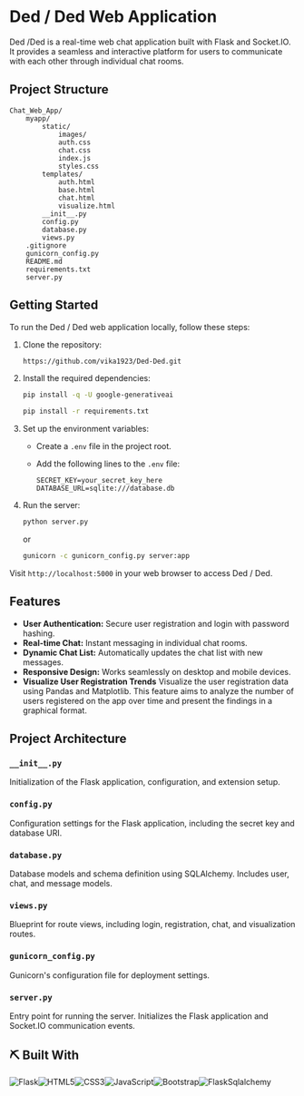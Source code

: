 # Ded / Ded Web Application

Ded /Ded is a real-time web chat application built with Flask and Socket.IO. It provides a seamless and interactive platform for users to communicate with each other through individual chat rooms.

## Project Structure

```
Chat_Web_App/
    myapp/
        static/
            images/
            auth.css
            chat.css
            index.js
            styles.css
        templates/
            auth.html
            base.html
            chat.html
            visualize.html
        __init__.py
        config.py
        database.py
        views.py
    .gitignore
    gunicorn_config.py
    README.md
    requirements.txt
    server.py
```

## Getting Started

To run the Ded / Ded web application locally, follow these steps:

1. Clone the repository:

   ```bash
   https://github.com/vika1923/Ded-Ded.git
   ```

2. Install the required dependencies:
    ```bash
    pip install -q -U google-generativeai
    ```
   ```bash
   pip install -r requirements.txt
   ```

3. Set up the environment variables:

   - Create a `.env` file in the project root.
   - Add the following lines to the `.env` file:

     ```env
     SECRET_KEY=your_secret_key_here
     DATABASE_URL=sqlite:///database.db
     ```

4. Run the server:

   ```bash
   python server.py
   ```
   or 
   ```bash
   gunicorn -c gunicorn_config.py server:app
   ```


Visit `http://localhost:5000` in your web browser to access Ded / Ded.

## Features

- **User Authentication:** Secure user registration and login with password hashing.
- **Real-time Chat:** Instant messaging in individual chat rooms.
- **Dynamic Chat List:** Automatically updates the chat list with new messages.
- **Responsive Design:** Works seamlessly on desktop and mobile devices.
- **Visualize User Registration Trends** Visualize the user registration data using Pandas and Matplotlib. This feature aims to analyze the number of users registered on the app over time and present the findings in a graphical format.

## Project Architecture

### `__init__.py`

Initialization of the Flask application, configuration, and extension setup.

### `config.py`

Configuration settings for the Flask application, including the secret key and database URI.

### `database.py`

Database models and schema definition using SQLAlchemy. Includes user, chat, and message models.

### `views.py`

Blueprint for route views, including login, registration, chat, and visualization routes.

### `gunicorn_config.py`

Gunicorn's configuration file for deployment settings.

### `server.py`

Entry point for running the server. Initializes the Flask application and Socket.IO communication events.

## ⛏️ Built With <a name = "tech_stack"></a>

<img alt="Flask" src="https://img.shields.io/badge/flask-%23000.svg?&style=for-the-badge&logo=flask&logoColor=white"/><img alt="HTML5" src="https://img.shields.io/badge/html5-%23E34F26.svg?&style=for-the-badge&logo=html5&logoColor=white"/><img alt="CSS3" src="https://img.shields.io/badge/css3-%231572B6.svg?&style=for-the-badge&logo=css3&logoColor=white"/><img alt="JavaScript" src="https://img.shields.io/badge/javascript-%23323330.svg?&style=for-the-badge&logo=javascript&logoColor=%23F7DF1E"/><img alt="Bootstrap" src="https://img.shields.io/badge/bootstrap-%23563D7C.svg?&style=for-the-badge&logo=bootstrap&logoColor=white"/><img alt="FlaskSqlalchemy" src ="https://img.shields.io/badge/FlaskSQLalchemy-%2307405e.svg?&style=for-the-badge&logo=sqlite&logoColor=white"/>



